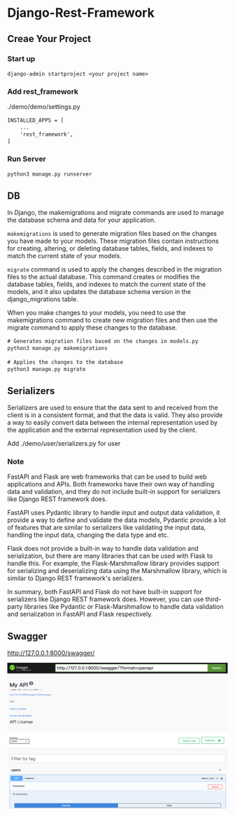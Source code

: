 # Django-Rest-Framework

## Creae Your Project

### Start up
```
django-admin startproject <your project name>
```

### Add rest_framework
./demo/demo/settings.py
```
INSTALLED_APPS = [
    ...
    'rest_framework',
]
```

### Run Server

```
python3 manage.py runserver
```

## DB 
In Django, the makemigrations and migrate commands are used to manage the database schema and data for your application.

`makemigrations` is used to generate migration files based on the changes you have made to your models. These migration files contain instructions for creating, altering, or deleting database tables, fields, and indexes to match the current state of your models.

`migrate` command is used to apply the changes described in the migration files to the actual database. This command creates or modifies the database tables, fields, and indexes to match the current state of the models, and it also updates the database schema version in the django_migrations table.

When you make changes to your models, you need to use the makemigrations command to create new migration files and then use the migrate command to apply these changes to the database.

```
# Generates migration files based on the changes in models.py
python3 manage.py makemigrations

# Applies the changes to the database
python3 manage.py migrate
```

## Serializers

Serializers are used to ensure that the data sent to and received from the client is in a consistent format, and that the data is valid. They also provide a way to easily convert data between the internal representation used by the application and the external representation used by the client.

Add ./demo/user/serializers.py for user


### Note

FastAPI and Flask are web frameworks that can be used to build web applications and APIs. Both frameworks have their own way of handling data and validation, and they do not include built-in support for serializers like Django REST framework does.

FastAPI uses Pydantic library to handle input and output data validation, it provide a way to define and validate the data models, Pydantic provide a lot of features that are similar to serializers like validating the input data, handling the input data, changing the data type and etc.

Flask does not provide a built-in way to handle data validation and serialization, but there are many libraries that can be used with Flask to handle this. For example, the Flask-Marshmallow library provides support for serializing and deserializing data using the Marshmallow library, which is similar to Django REST framework's serializers.

In summary, both FastAPI and Flask do not have built-in support for serializers like Django REST framework does. However, you can use third-party libraries like Pydantic or Flask-Marshmallow to handle data validation and serialization in FastAPI and Flask respectively.

## Swagger 

http://127.0.0.1:8000/swagger/

<div>
  <img src="./image/swagger.png">
</div>
